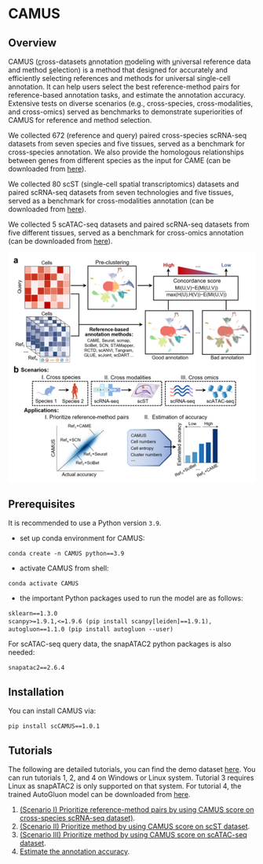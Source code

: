 # CAMUS

## Overview
CAMUS (<u>c</u>ross-datasets <u>a</u>nnotation <u>m</u>odeling with <u>u</u>niversal reference data and method <u>s</u>election) is a method that designed for accurately and efficiently selecting references and methods for universal single-cell annotation. It can help users select the best reference-method pairs for reference-based annotation tasks, and estimate the annotation accuracy. Extensive tests on diverse scenarios (e.g., cross-species, cross-modalities, and cross-omics) served as benchmarks to demonstrate superiorities of CAMUS for reference and method selection.

We collected 672 (reference and query) paired cross-species scRNA-seq datasets from seven species and five tissues, served as a benchmark for cross-species annotation. We also provide the homologous relationships between genes from different species as the input for CAME (can be downloaded from [here](https://drive.google.com/drive/u/0/folders/1DpZKJUw-fI34WBVpDOQOSZWP-gRrDPeD)).

We  collected 80 scST (single-cell spatial transcriptomics) datasets and paired scRNA-seq datasets from seven technologies and five tissues, served as a benchmark for cross-modalities annotation (can be downloaded from [here](https://drive.google.com/drive/folders/1xP3Fh94AwKu4OsH3khGq-KEw0VCoiRnL?dmr=1&ec=wgc-drive-globalnav-goto)).

We  collected 5 scATAC-seq datasets and paired scRNA-seq datasets from five different tissues, served as a benchmark for cross-omics annotation (can be downloaded from [here](https://drive.google.com/drive/u/0/folders/1uCrGNXUM_YIyMXrXWqkEvd_dwMfS8-X2)).

![](./CAMUS_overview.png)

## Prerequisites
It is recommended to use a Python version  `3.9`.
* set up conda environment for CAMUS:
```
conda create -n CAMUS python==3.9
```
* activate CAMUS from shell:
```
conda activate CAMUS
```

* the important Python packages used to run the model are as follows: 
```
sklearn==1.3.0
scanpy>=1.9.1,<=1.9.6 (pip install scanpy[leiden]==1.9.1),
autogluon==1.1.0 (pip install autogluon --user)
```

For scATAC-seq query data, the snapATAC2 python packages is also needed:

```
snapatac2==2.6.4
```

## Installation

You can install CAMUS via:
```
pip install scCAMUS==1.0.1
```

## Tutorials
The following are detailed tutorials, you can find the demo dataset [here](https://drive.google.com/drive/folders/13qNA_2pNMW-0eLwEM2Fc2NEgXfHyUV_X?dmr=1&ec=wgc-drive-globalnav-goto). You can run tutorials 1, 2, and 4 on Windows or Linux system. Tutorial 3 requires Linux as snapATAC2 is only supported on that system. For tutorial 4, the trained AutoGluon model can be downloaded from [here](https://drive.google.com/drive/folders/1PvSwKWwDtFXUV5ghhzs9mIkNljQLqxrA?dmr=1&ec=wgc-drive-globalnav-goto).

1. [(Scenario I) Prioritize reference-method pairs by using CAMUS score on cross-species scRNA-seq dataset)](./Tutorials/(Scenario_I)_Prioritize_reference-method_pairs_by_using_CAMUS_score_on_cross-species_scRNA-seq_dataset.ipynb).
2. [(Scenario II) Prioritize method by using CAMUS score on scST dataset](./Tutorials/(Scenario_II)_Prioritize_method_by_using_CAMUS_score_on_scST_dataset.ipynb).
3. [(Scenario III) Prioritize method by using CAMUS score on scATAC-seq dataset](./Tutorials/(Scenario_III)_Prioritize_method_by_using_CAMUS_score_on_scATAC-seq_dataset.ipynb).
4. [Estimate the annotation accuracy](./Tutorials/Estimate_the_annotation_accuracy.ipynb).
